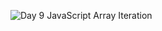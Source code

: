 ![Day 9 JavaScript Array Iteration](https://res.cloudinary.com/dj2j9slz5/image/upload/v1719948595/edulane.co-JavaScript-Basic-Day-9_eobpr4.png)